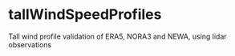 # tallWindSpeedProfiles
Tall wind profile validation of ERA5, NORA3 and NEWA, using lidar observations
